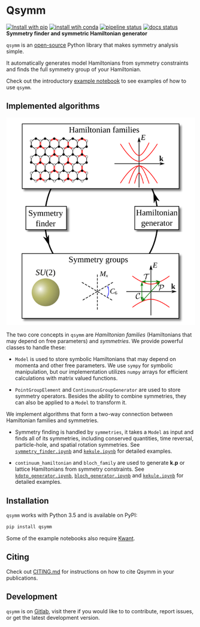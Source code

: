 # Qsymm

[![Install with pip](https://img.shields.io/pypi/v/qsymm.svg)](https://pypi.python.org/pypi/qsymm)
[![install wtih conda](https://img.shields.io/badge/install%20with-conda-green.svg)](https://anaconda.org/conda-forge/qsymm)
[![pipeline status](https://gitlab.kwant-project.org/qt/qsymm/badges/master/pipeline.svg)](https://gitlab.kwant-project.org/qt/qsymm/commits/master)
[![docs status](https://readthedocs.org/projects/pip/badge/?version=latest&style=flat)](https://qsymm.readthedocs.io/en/latest/)
**Symmetry finder and symmetric Hamiltonian generator**

`qsymm` is an [open-source](LICENSE) Python library that makes symmetry analysis simple.

It automatically generates model Hamiltonians from symmetry constraints and finds the full symmetry group of your Hamiltonian.

Check out the introductory [example notebook](basics.ipynb) to see examples of how to use `qsymm`.

## Implemented algorithms

![summary of methods](summary.svg "Summary of methods")

The two core concepts in `qsymm` are _Hamiltonian families_ (Hamiltonians that may depend on free parameters) and _symmetries_. We provide powerful classes to handle these:

+ `Model` is used to store symbolic Hamiltonians that may depend on momenta and other free parameters. We use `sympy` for symbolic manipulation, but our implementation utilizes `numpy` arrays for efficient calculations with matrix valued functions.

+ `PointGroupElement` and `ContinuousGroupGenerator` are used to store symmetry operators. Besides the ability to combine symmetries, they can also be applied to a `Model` to transform it.

We implement algorithms that form a two-way connection between Hamiltonian families and symmetries.

+ Symmetry finding is handled by `symmetries`, it takes a `Model` as input and finds all of its symmetries, including conserved quantities, time reversal, particle-hole, and spatial rotation symmetries. See [`symmetry_finder.ipynb`](symmetry_finder.ipynb) and [`kekule.ipynb`](kekule.ipynb) for detailed examples.

+ `continuum_hamiltonian` and `bloch_family` are used to generate __k.p__ or lattice Hamiltonians from symmetry constraints. See [`kdotp_generator.ipynb`](kdotp_generator.ipynb), [`bloch_generator.ipynb`](bloch_generator.ipynb) and [`kekule.ipynb`](kekule.ipynb) for detailed examples.

## Installation
`qsymm` works with Python 3.5 and is available on PyPI:
```bash
pip install qsymm
```

Some of the example notebooks also require [Kwant](https://kwant-project.org/).

## Citing
Check out [CITING.md](CITING.md) for instructions on how to cite Qsymm in your publications.

## Development
`qsymm` is on [Gitlab](https://gitlab.kwant-project.org/qt/qsymm), visit there if you would like to to contribute, report issues, or get the latest development version.
